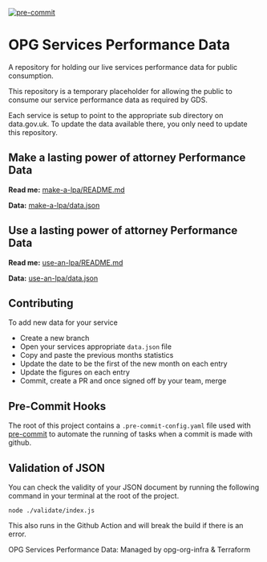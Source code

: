 [![pre-commit](https://img.shields.io/badge/pre--commit-enabled-brightgreen?logo=pre-commit&logoColor=white)](https://github.com/pre-commit/pre-commit)

# OPG Services Performance Data

A repository for holding our live services performance data for public consumption.

This repository is a temporary placeholder for allowing the public to consume our
service performance data as required by GDS.

Each service is setup to point to the appropriate sub directory on data.gov.uk. To update
the data available there, you only need to update this repository.

## Make a lasting power of attorney Performance Data

**Read me:** [make-a-lpa/README.md](make-a-lpa/README.md)

**Data:** [make-a-lpa/data.json](make-a-lpa/data.json)

## Use a lasting power of attorney Performance Data

**Read me:** [use-an-lpa/README.md](use-an-lpa/README.md)

**Data:** [use-an-lpa/data.json](use-an-lpa/data.json)

## Contributing

To add new data for your service

- Create a new branch
- Open your services appropriate `data.json` file
- Copy and paste the previous months statistics
- Update the date to be the first of the new month on each entry
- Update the figures on each entry
- Commit, create a PR and once signed off by your team, merge

## Pre-Commit Hooks

The root of this project contains a `.pre-commit-config.yaml` file used with [pre-commit](https://pre-commit.com/) to automate the running of tasks when a commit is made with github.

## Validation of JSON

You can check the validity of your JSON document by running the following command in your terminal at the root of the project.

`node ./validate/index.js`

This also runs in the Github Action and will break the build if there is an error.

OPG Services Performance Data: Managed by opg-org-infra &amp; Terraform
